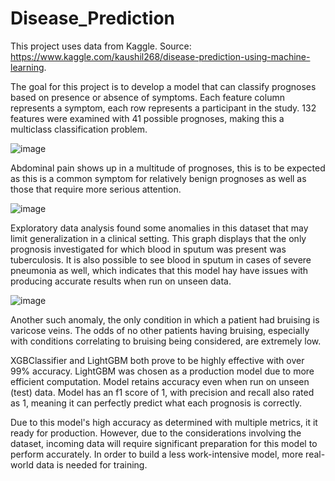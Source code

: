 # Disease_Prediction
This project uses data from Kaggle. Source: https://www.kaggle.com/kaushil268/disease-prediction-using-machine-learning. 

The goal for this project is to develop a model that can classify prognoses based on presence or absence of symptoms. Each feature column represents a symptom, each row represents a participant in the study. 132 features were examined with 41 possible prognoses, making this a multiclass classification problem. 

![image](https://user-images.githubusercontent.com/91214731/155022881-b789a203-d85d-4543-9a10-d998f0cb13fd.png)

Abdominal pain shows up in a multitude of prognoses, this is to be expected as this is a common symptom for relatively benign prognoses as well as those that require more serious attention.

![image](https://user-images.githubusercontent.com/91214731/155023149-0b6a6fa7-2c2a-4dd2-b297-e4ec8bbb8cee.png)

Exploratory data analysis found some anomalies in this dataset that may limit generalization in a clinical setting. This graph displays that the only prognosis investigated for which blood in sputum was present was tuberculosis. It is also possible to see blood in sputum in cases of severe pneumonia as well, which indicates that this model hay have issues with producing accurate results when run on unseen data.

![image](https://user-images.githubusercontent.com/91214731/155581297-5af32544-29d8-4553-8af3-a474a6ead73d.png)

Another such anomaly, the only condition in which a patient had bruising is varicose veins. The odds of no other patients having bruising, especially with conditions correlating to bruising being considered, are extremely low.

XGBClassifier and LightGBM both prove to be highly effective with over 99% accuracy. LightGBM was chosen as a production model due to more efficient computation. Model retains accuracy even when run on unseen (test) data. Model has an f1 score of 1, with precision and recall also rated as 1, meaning it can perfectly predict what each prognosis is correctly.

Due to this model's high accuracy as determined with multiple metrics, it it ready for production. However, due to the considerations involving the dataset, incoming data will require significant preparation for this model to perform accurately. In order to build a less work-intensive model, more real-world data is needed for training.
